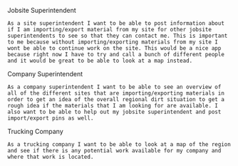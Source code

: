 Jobsite Superintendent

	As a site superintendent I want to be able to post information about if I am importing/export material from my site for other jobsite superintendents to see so that they can contact me. This is important to me because without importing/exporting materials from my site I wont be able to continue work on the site. This would be a nice app because right now I have to try and call a bunch of different people and it would be great to be able to look at a map instead.

Company Superintendent

	As a company superintendent I want to be able to see an overview of all of the different sites that are importing/exporting materials in order to get an idea of the overall regional dirt situation to get a rough idea if the materials that I am looking for are available. I also want to be able to help out my jobsite superintendent and post import/export pins as well.

Trucking Company

	As a trucking company I want to be able to look at a map of the region and see if there is any potential work available for my company and where that work is located.
